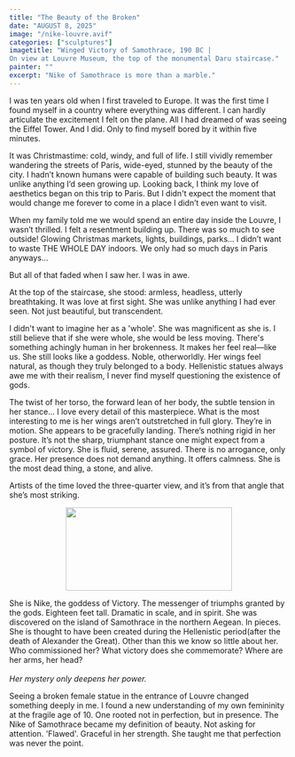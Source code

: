```yaml
---
title: "The Beauty of the Broken"
date: "AUGUST 8, 2025"
image: "/nike-louvre.avif"
categories: ["sculptures"]
imagetitle: "Winged Victory of Samothrace, 190 BC | 
On view at Louvre Museum, the top of the monumental Daru staircase."
painter: ""
excerpt: "Nike of Samothrace is more than a marble."
---
```


I was ten years old when I first traveled to Europe.
It was the first time I found myself in a country where everything was different. 
I can hardly articulate the excitement I felt on the plane. 
All I had dreamed of was seeing the Eiffel Tower. And I did. 
Only to find myself bored by it within five minutes.    

It was Christmastime: cold, windy, and full of life.
I still vividly remember wandering the streets of Paris, wide-eyed, stunned by the beauty of the city.
I hadn’t known humans were capable of building such beauty. 
It was unlike anything I’d seen growing up. 
Looking back, I think my love of aesthetics began 
on this trip to Paris. 
But I didn't expect the moment that would change me forever to come in a place I didn’t even want to visit.     

When my family told me we would spend an entire day inside the Louvre,
I wasn’t thrilled. I felt a resentment building up.
There was so much to see outside! Glowing Christmas markets, lights, buildings, parks... 
I didn’t want to waste THE WHOLE DAY indoors. We only had so much days in Paris anyways...

But all of that faded when I saw her. I was in awe.     

At the top of the staircase, she stood: 
armless, headless, utterly breathtaking.
It was love at first sight. 
She was unlike anything I had ever seen. Not just beautiful, 
but transcendent.   

I didn't want to imagine her as a 'whole'. She was 
magnificent as she is. I still believe 
that if she were whole, she would be less moving.
There's something achingly human in her brokenness. 
It makes her feel real—like us. She still looks like a goddess. Noble, otherworldly.
Her wings feel natural, as though they truly belonged to a body.
Hellenistic statues always awe me with their realism, I never find
myself questioning the existence of gods.   

The twist of her torso, the forward lean of her body,
the subtle tension in her stance... I love every detail of this masterpiece. 
What is the most interesting to me is her wings aren’t outstretched in 
full glory. They’re in motion. She appears to be gracefully landing. 
There’s nothing rigid in her posture.
It’s not the sharp, triumphant stance one might expect 
from a symbol of victory. She is fluid, serene, assured. 
There is no arrogance, only grace. Her presence does not 
demand anything. It offers calmness. She is the most dead thing, a stone, and alive.


Artists of the time loved the three-quarter view, and it’s from that angle
that she’s most striking.

<div align="center">
  <img src="/nike-34-angle.avif" width="300" height="150">
</div>

She is Nike, the goddess of Victory. 
The messenger of triumphs granted by the gods. 
Eighteen feet tall. Dramatic in scale, 
and in spirit. She was discovered on 
the island of Samothrace in the northern Aegean.
In pieces. She is thought to have been created 
during the Hellenistic period(after the death 
of Alexander the Great). Other than this we know so little about her. 
Who commissioned her? What victory does she 
commemorate? Where are her arms, her head?  
<br/>
*Her mystery only deepens her power.*

Seeing a broken female statue in the entrance of Louvre changed something deeply in me. 
I found a new understanding of my own femininity at the fragile age of 10. One rooted not in perfection, but in presence.
The Nike of Samothrace became my definition of beauty. Not asking for attention. 
'Flawed'. Graceful in her strength. She taught me that perfection was never the point.


